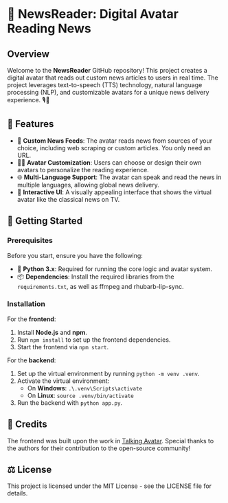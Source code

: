 # 🚀 NewsReader: Digital Avatar Reading News

## Overview

Welcome to the **NewsReader** GitHub repository! This project creates a digital avatar that reads out custom news articles to users in real time. The project leverages text-to-speech (TTS) technology, natural language processing (NLP), and customizable avatars for a unique news delivery experience. 🎙️📰

## 🌟 Features

- 📰 **Custom News Feeds**: The avatar reads news from sources of your choice, including web scraping or custom articles. You only need an URL.
- 🧑‍🎤 **Avatar Customization**: Users can choose or design their own avatars to personalize the reading experience.
- 🌐 **Multi-Language Support**: The avatar can speak and read the news in multiple languages, allowing global news delivery.
- 🎨 **Interactive UI**: A visually appealing interface that shows the virtual avatar like the classical news on TV.

## 🚀 Getting Started

### Prerequisites

Before you start, ensure you have the following:

- 🐍 **Python 3.x**: Required for running the core logic and avatar system.
- 📦 **Dependencies**: Install the required libraries from the `requirements.txt`, as well as ffmpeg and rhubarb-lip-sync.

### Installation

For the **frontend**:
1. Install **Node.js** and **npm**.
2. Run `npm install` to set up the frontend dependencies.
3. Start the frontend via `npm start`.

For the **backend**:
1. Set up the virtual environment by running `python -m venv .venv`.
2. Activate the virtual environment:
   - On **Windows**: `.\.venv\Scripts\activate`
   - On **Linux**: `source .venv/bin/activate`
3. Run the backend with `python app.py`.

## 📜 Credits

The frontend was built upon the work in [Talking Avatar](https://github.com/asanchezyali/talking-avatar-with-ai). Special thanks to the authors for their contribution to the open-source community!
  
## ⚖️ License

This project is licensed under the MIT License - see the LICENSE file for details.


